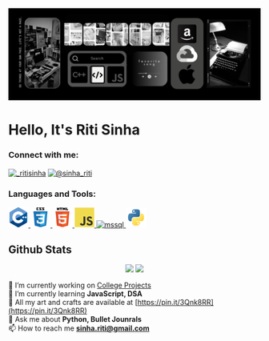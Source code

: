 <img src="https://github.com/sinhariti/sinhariti/blob/10f26384f9686f2c95169c9f1fa8e86fdd1e8cca/banner.png">
<h1 align="left">Hello, It's Riti Sinha</h1>

<h3 align="left">Connect with me:</h3>
<p align="left">
<a href="https://instagram.com/_ritisinha" target="blank"><img align="center" src="https://raw.githubusercontent.com/rahuldkjain/github-profile-readme-generator/master/src/images/icons/Social/instagram.svg" alt="_ritisinha" height="30" width="40" /></a>
<a href="https://www.hackerrank.com/@sinha_riti" target="blank"><img align="center" src="https://raw.githubusercontent.com/rahuldkjain/github-profile-readme-generator/master/src/images/icons/Social/hackerrank.svg" alt="@sinha_riti" height="30" width="40" /></a>
</p>
<h3 align="left">Languages and Tools:</h3>
<p align="left"> <a href="https://www.w3schools.com/cpp/" target="_blank" rel="noreferrer"> <img src="https://raw.githubusercontent.com/devicons/devicon/master/icons/cplusplus/cplusplus-original.svg" alt="cplusplus" width="40" height="40"/> </a> <a href="https://www.w3schools.com/css/" target="_blank" rel="noreferrer"> <img src="https://raw.githubusercontent.com/devicons/devicon/master/icons/css3/css3-original-wordmark.svg" alt="css3" width="40" height="40"/> </a> <a href="https://www.w3.org/html/" target="_blank" rel="noreferrer"> <img src="https://raw.githubusercontent.com/devicons/devicon/master/icons/html5/html5-original-wordmark.svg" alt="html5" width="40" height="40"/> </a> <a href="https://developer.mozilla.org/en-US/docs/Web/JavaScript" target="_blank" rel="noreferrer"> <img src="https://raw.githubusercontent.com/devicons/devicon/master/icons/javascript/javascript-original.svg" alt="javascript" width="40" height="40"/> </a> <a href="https://www.microsoft.com/en-us/sql-server" target="_blank" rel="noreferrer"> <img src="https://www.svgrepo.com/show/303229/microsoft-sql-server-logo.svg" alt="mssql" width="40" height="40"/> </a> <a href="https://www.python.org" target="_blank" rel="noreferrer"> <img src="https://raw.githubusercontent.com/devicons/devicon/master/icons/python/python-original.svg" alt="python" width="40" height="40"/> </a> </p>

<!--<p><img align="center" src="https://github-readme-stats.vercel.app/api/top-langs?username=sinhariti&show_icons=true&locale=en&layout=compact" alt="sinhariti" /></p>

<p><img align="center" src="https://github-readme-streak-stats.herokuapp.com/?user=sinhariti&" alt="sinhariti" /></p>-->
## Github Stats
<p align="center">
  <img width="183" src="https://github-readme-stats.vercel.app/api?username=sinhariti&count_private=true&show_icons=true&theme=dark" />
 
  <img height="183" src="https://github-readme-stats.vercel.app/api/top-langs/?username=sinhariti&langs_count=10&layout=compact&theme=dark" />
<!--   <img src="https://github-readme-activity-graph.vaasu2002.repl.co/graph?username=vaasu2002&theme=radical&bg_color=onedark&point=00000000&line=E3BE7A&hide_border=true&custom_title=Keep+Exploring,+Learning+and+Contributing+away...&color=#2E2C34&area=true&area_color=#2E2C34"> -->
</p>

🔭 I’m currently working on [College Projects](https://github.com/sinhariti/LearnAce)<br>
🌱 I’m currently learning **JavaScript, DSA**<br>
📎 All my art and crafts are available at [https://pin.it/3Qnk8RR](https://pin.it/3Qnk8RR)<br>
💬 Ask me about **Python, Bullet Jounrals**<br>
📫 How to reach me **sinha.riti@gmail.com**<br>
